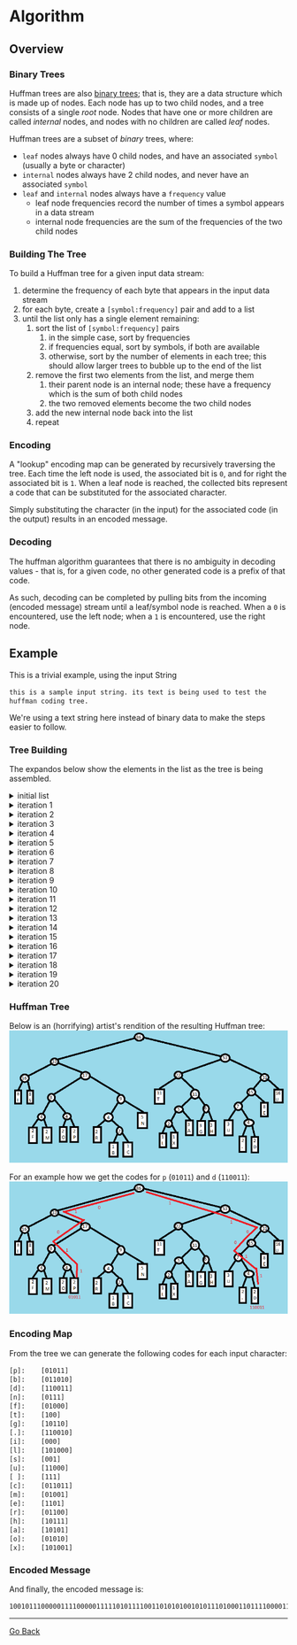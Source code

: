 # Algorithm
## Overview
### Binary Trees
Huffman trees are also [binary trees](https://en.wikipedia.org/wiki/Binary_tree); that is, they are a data structure which is made up of nodes.  Each node has up to two child nodes, and a tree consists of a single _root_ node.  Nodes that have one or more children are called _internal_ nodes, and nodes with no children are called _leaf_ nodes.

Huffman trees are a subset of _binary_ trees, where:
* `leaf` nodes always have 0 child nodes, and have an associated `symbol` (usually a byte or character)
* `internal` nodes always have 2 child nodes, and never have an associated `symbol`
* `leaf` and `internal` nodes always have a `frequency` value
    * leaf node frequencies record the number of times a symbol appears in a data stream
    * internal node frequencies are the sum of the frequencies of the two child nodes

### Building The Tree
To build a Huffman tree for a given input data stream:
1. determine the frequency of each byte that appears in the input data stream
1. for each byte, create a `[symbol:frequency]` pair and add to a list
1. until the list only has a single element remaining:
    1. sort the list of `[symbol:frequency]` pairs
        1. in the simple case, sort by frequencies
        1. if frequencies equal, sort by symbols, if both are available
        1. otherwise, sort by the number of elements in each tree; this should allow larger trees to bubble up to the end of the list
    1. remove the first two elements from the list, and merge them
        1. their parent node is an internal node; these have a frequency which is the sum of both child nodes
        1. the two removed elements become the two child nodes
    1. add the new internal node back into the list
    1. repeat

### Encoding
A "lookup" encoding map can be generated by recursively traversing the tree.  Each time the left node is used, the associated bit is `0`, and for right the associated bit is `1`.  When a leaf node is reached, the collected bits represent a code that can be substituted for the associated character.

Simply substituting the character (in the input) for the associated code (in the output) results in an encoded message.

### Decoding
The huffman algorithm guarantees that there is no ambiguity in decoding values - that is, for a given code, no other generated code is a prefix of that code.

As such, decoding can be completed by pulling bits from the incoming (encoded message) stream until a leaf/symbol node is reached.  When a `0` is encountered, use the left node; when a `1` is encountered, use the right node.

## Example
This is a trivial example, using the input String
```
this is a sample input string. its text is being used to test the huffman coding tree.
```

We're using a text string here instead of binary data to make the steps easier to follow.

### Tree Building
The expandos below show the elements in the list as the tree is being assembled.

<details>
<summary>initial list</summary>
<pre>
<code>
frequencies list has [21] elements
[1] <= [b]
[1] <= [c]
[1] <= [l]
[1] <= [x]
[2] <= [.]
[2] <= [d]
[2] <= [f]
[2] <= [m]
[2] <= [o]
[2] <= [p]
[2] <= [r]
[3] <= [a]
[3] <= [g]
[3] <= [h]
[3] <= [u]
[5] <= [n]
[8] <= [e]
[8] <= [i]
[8] <= [s]
[11] <= [t]
[16] <= [ ]
</code>
</pre>
</details>

<details>
<summary>iteration 1</summary>
<pre>
<code>
frequencies list has [20] elements
[1] <= [l]
[1] <= [x]
[2] <= [.]
[2] <= [d]
[2] <= [f]
[2] <= [m]
[2] <= [o]
[2] <= [p]
[2] <= [r]
[2] <= INTERNAL[1|b, 1|c]
[3] <= [a]
[3] <= [g]
[3] <= [h]
[3] <= [u]
[5] <= [n]
[8] <= [e]
[8] <= [i]
[8] <= [s]
[11] <= [t]
[16] <= [ ]
</code>
</pre>
</details>

<details>
<summary>iteration 2</summary>
<pre>
<code>
frequencies list has [19] elements
[2] <= [.]
[2] <= [d]
[2] <= [f]
[2] <= [m]
[2] <= [o]
[2] <= [p]
[2] <= [r]
[2] <= INTERNAL[1|b, 1|c]
[2] <= INTERNAL[1|l, 1|x]
[3] <= [a]
[3] <= [g]
[3] <= [h]
[3] <= [u]
[5] <= [n]
[8] <= [e]
[8] <= [i]
[8] <= [s]
[11] <= [t]
[16] <= [ ]
</code>
</pre>
</details>

<details>
<summary>iteration 3</summary>
<pre>
<code>
frequencies list has [18] elements
[2] <= [f]
[2] <= [m]
[2] <= [o]
[2] <= [p]
[2] <= [r]
[2] <= INTERNAL[1|b, 1|c]
[2] <= INTERNAL[1|l, 1|x]
[3] <= [a]
[3] <= [g]
[3] <= [h]
[3] <= [u]
[4] <= INTERNAL[2|., 2|d]
[5] <= [n]
[8] <= [e]
[8] <= [i]
[8] <= [s]
[11] <= [t]
[16] <= [ ]
</code>
</pre>
</details>

<details>
<summary>iteration 4</summary>
<pre>
<code>
frequencies list has [17] elements
[2] <= [o]
[2] <= [p]
[2] <= [r]
[2] <= INTERNAL[1|b, 1|c]
[2] <= INTERNAL[1|l, 1|x]
[3] <= [a]
[3] <= [g]
[3] <= [h]
[3] <= [u]
[4] <= INTERNAL[2|., 2|d]
[4] <= INTERNAL[2|f, 2|m]
[5] <= [n]
[8] <= [e]
[8] <= [i]
[8] <= [s]
[11] <= [t]
[16] <= [ ]
</code>
</pre>
</details>

<details>
<summary>iteration 5</summary>
<pre>
<code>
frequencies list has [16] elements
[2] <= [r]
[2] <= INTERNAL[1|b, 1|c]
[2] <= INTERNAL[1|l, 1|x]
[3] <= [a]
[3] <= [g]
[3] <= [h]
[3] <= [u]
[4] <= INTERNAL[2|., 2|d]
[4] <= INTERNAL[2|f, 2|m]
[4] <= INTERNAL[2|o, 2|p]
[5] <= [n]
[8] <= [e]
[8] <= [i]
[8] <= [s]
[11] <= [t]
[16] <= [ ]
</code>
</pre>
</details>

<details>
<summary>iteration 6</summary>
<pre>
<code>
frequencies list has [15] elements
[2] <= INTERNAL[1|l, 1|x]
[3] <= [a]
[3] <= [g]
[3] <= [h]
[3] <= [u]
[4] <= INTERNAL[2|., 2|d]
[4] <= INTERNAL[2|f, 2|m]
[4] <= INTERNAL[2|o, 2|p]
[4] <= INTERNAL[2|r, 1|b, 1|c]
[5] <= [n]
[8] <= [e]
[8] <= [i]
[8] <= [s]
[11] <= [t]
[16] <= [ ]
</code>
</pre>
</details>

<details>
<summary>iteration 7</summary>
<pre>
<code>
frequencies list has [14] elements
[3] <= [g]
[3] <= [h]
[3] <= [u]
[4] <= INTERNAL[2|., 2|d]
[4] <= INTERNAL[2|f, 2|m]
[4] <= INTERNAL[2|o, 2|p]
[4] <= INTERNAL[2|r, 1|b, 1|c]
[5] <= [n]
[5] <= INTERNAL[1|l, 1|x, 3|a]
[8] <= [e]
[8] <= [i]
[8] <= [s]
[11] <= [t]
[16] <= [ ]
</code>
</pre>
</details>

<details>
<summary>iteration 8</summary>
<pre>
<code>
frequencies list has [13] elements
[3] <= [u]
[4] <= INTERNAL[2|., 2|d]
[4] <= INTERNAL[2|f, 2|m]
[4] <= INTERNAL[2|o, 2|p]
[4] <= INTERNAL[2|r, 1|b, 1|c]
[5] <= [n]
[5] <= INTERNAL[1|l, 1|x, 3|a]
[6] <= INTERNAL[3|g, 3|h]
[8] <= [e]
[8] <= [i]
[8] <= [s]
[11] <= [t]
[16] <= [ ]
</code>
</pre>
</details>

<details>
<summary>iteration 9</summary>
<pre>
<code>
frequencies list has [12] elements
[4] <= INTERNAL[2|f, 2|m]
[4] <= INTERNAL[2|o, 2|p]
[4] <= INTERNAL[2|r, 1|b, 1|c]
[5] <= [n]
[5] <= INTERNAL[1|l, 1|x, 3|a]
[6] <= INTERNAL[3|g, 3|h]
[7] <= INTERNAL[3|u, 2|., 2|d]
[8] <= [e]
[8] <= [i]
[8] <= [s]
[11] <= [t]
[16] <= [ ]
</code>
</pre>
</details>

<details>
<summary>iteration 10</summary>
<pre>
<code>
frequencies list has [11] elements
[4] <= INTERNAL[2|r, 1|b, 1|c]
[5] <= [n]
[5] <= INTERNAL[1|l, 1|x, 3|a]
[6] <= INTERNAL[3|g, 3|h]
[7] <= INTERNAL[3|u, 2|., 2|d]
[8] <= [e]
[8] <= [i]
[8] <= [s]
[8] <= INTERNAL[2|f, 2|m, 2|o, 2|p]
[11] <= [t]
[16] <= [ ]
</code>
</pre>
</details>

<details>
<summary>iteration 11</summary>
<pre>
<code>
frequencies list has [10] elements
[5] <= INTERNAL[1|l, 1|x, 3|a]
[6] <= INTERNAL[3|g, 3|h]
[7] <= INTERNAL[3|u, 2|., 2|d]
[8] <= [e]
[8] <= [i]
[8] <= [s]
[8] <= INTERNAL[2|f, 2|m, 2|o, 2|p]
[9] <= INTERNAL[2|r, 1|b, 1|c, 5|n]
[11] <= [t]
[16] <= [ ]
</code>
</pre>
</details>

<details>
<summary>iteration 12</summary>
<pre>
<code>
frequencies list has [9] elements
[7] <= INTERNAL[3|u, 2|., 2|d]
[8] <= [e]
[8] <= [i]
[8] <= [s]
[8] <= INTERNAL[2|f, 2|m, 2|o, 2|p]
[9] <= INTERNAL[2|r, 1|b, 1|c, 5|n]
[11] <= [t]
[11] <= INTERNAL[1|l, 1|x, 3|a, 3|g, 3|h]
[16] <= [ ]
</code>
</pre>
</details>

<details>
<summary>iteration 13</summary>
<pre>
<code>
frequencies list has [8] elements
[8] <= [i]
[8] <= [s]
[8] <= INTERNAL[2|f, 2|m, 2|o, 2|p]
[9] <= INTERNAL[2|r, 1|b, 1|c, 5|n]
[11] <= [t]
[11] <= INTERNAL[1|l, 1|x, 3|a, 3|g, 3|h]
[15] <= INTERNAL[3|u, 2|., 2|d, 8|e]
[16] <= [ ]
</code>
</pre>
</details>

<details>
<summary>iteration 14</summary>
<pre>
<code>
frequencies list has [7] elements
[8] <= INTERNAL[2|f, 2|m, 2|o, 2|p]
[9] <= INTERNAL[2|r, 1|b, 1|c, 5|n]
[11] <= [t]
[11] <= INTERNAL[1|l, 1|x, 3|a, 3|g, 3|h]
[15] <= INTERNAL[3|u, 2|., 2|d, 8|e]
[16] <= [ ]
[16] <= INTERNAL[8|i, 8|s]
</code>
</pre>
</details>

<details>
<summary>iteration 15</summary>
<pre>
<code>
frequencies list has [6] elements
[11] <= [t]
[11] <= INTERNAL[1|l, 1|x, 3|a, 3|g, 3|h]
[15] <= INTERNAL[3|u, 2|., 2|d, 8|e]
[16] <= [ ]
[16] <= INTERNAL[8|i, 8|s]
[17] <= INTERNAL[2|f, 2|m, 2|o, 2|p, 2|r, 1|b, 1|c, 5|n]
</code>
</pre>
</details>

<details>
<summary>iteration 16</summary>
<pre>
<code>
frequencies list has [5] elements
[15] <= INTERNAL[3|u, 2|., 2|d, 8|e]
[16] <= [ ]
[16] <= INTERNAL[8|i, 8|s]
[17] <= INTERNAL[2|f, 2|m, 2|o, 2|p, 2|r, 1|b, 1|c, 5|n]
[22] <= INTERNAL[11|t, 1|l, 1|x, 3|a, 3|g, 3|h]
</code>
</pre>
</details>

<details>
<summary>iteration 17</summary>
<pre>
<code>
frequencies list has [4] elements
[16] <= INTERNAL[8|i, 8|s]
[17] <= INTERNAL[2|f, 2|m, 2|o, 2|p, 2|r, 1|b, 1|c, 5|n]
[22] <= INTERNAL[11|t, 1|l, 1|x, 3|a, 3|g, 3|h]
[31] <= INTERNAL[3|u, 2|., 2|d, 8|e, 16| ]
</code>
</pre>
</details>

<details>
<summary>iteration 18</summary>
<pre>
<code>
frequencies list has [3] elements
[22] <= INTERNAL[11|t, 1|l, 1|x, 3|a, 3|g, 3|h]
[31] <= INTERNAL[3|u, 2|., 2|d, 8|e, 16| ]
[33] <= INTERNAL[8|i, 8|s, 2|f, 2|m, 2|o, 2|p, 2|r, 1|b, 1|c, 5|n]
</code>
</pre>
</details>

<details>
<summary>iteration 19</summary>
<pre>
<code>
frequencies list has [2] elements
[33] <= INTERNAL[8|i, 8|s, 2|f, 2|m, 2|o, 2|p, 2|r, 1|b, 1|c, 5|n]
[53] <= INTERNAL[11|t, 1|l, 1|x, 3|a, 3|g, 3|h, 3|u, 2|., 2|d, 8|e, 16| ]
</code>
</pre>
</details>

<details>
<summary>iteration 20</summary>
<pre>
<code>
frequencies list has [1] elements
[86] <= INTERNAL[8|i, 8|s, 2|f, 2|m, 2|o, 2|p, 2|r, 1|b, 1|c, 5|n, 11|t, 1|l, 1|x, 3|a, 3|g, 3|h, 3|u, 2|., 2|d, 8|e, 16| ]
</code>
</pre>
</details>

### Huffman Tree
Below is an (horrifying) artist's rendition of the resulting Huffman tree:
![tree](why-i-didnt-go-to-art-school.png)

For an example how we get the codes for `p` (`01011`) and `d` (`110011`):
![tree-with-paths](with-paths.png)

### Encoding Map
From the tree we can generate the following codes for each input character:
```
[p]:    [01011]
[b]:    [011010]
[d]:    [110011]
[n]:    [0111]
[f]:    [01000]
[t]:    [100]
[g]:    [10110]
[.]:    [110010]
[i]:    [000]
[l]:    [101000]
[s]:    [001]
[u]:    [11000]
[ ]:    [111]
[c]:    [011011]
[m]:    [01001]
[e]:    [1101]
[r]:    [01100]
[h]:    [10111]
[a]:    [10101]
[o]:    [01010]
[x]:    [101001]
```

### Encoded Message
And finally, the encoded message is:
```
100101110000011110000011111010111100110101010010101110100011011110000111010111100010011100110001100000011110110110010111000100001111100110110100110011100000111101101011010000111101101111100000111011100111111000101011110011010011001111001011111011111011111000010000100001001101010111111011011010101100110000111101101111000110011011101110010
```

---
[Go Back](..)
